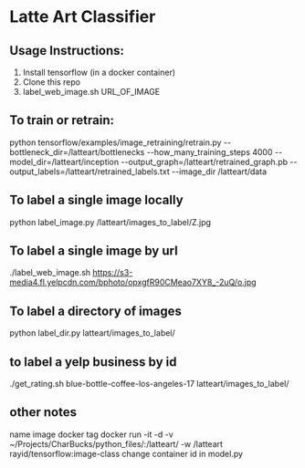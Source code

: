 # Latte Art Classifier

## Usage Instructions:

1. Install tensorflow (in a docker container)
2. Clone this repo
3. label_web_image.sh URL_OF_IMAGE


## To train or retrain:

python tensorflow/examples/image_retraining/retrain.py --bottleneck_dir=/latteart/bottlenecks --how_many_training_steps 4000 --model_dir=/latteart/inception --output_graph=/latteart/retrained_graph.pb --output_labels=/latteart/retrained_labels.txt --image_dir /latteart/data

## To label a single image locally

python label_image.py /latteart/images_to_label/Z.jpg

## To label a single image by url

./label_web_image.sh https://s3-media4.fl.yelpcdn.com/bphoto/opxgfR90CMeao7XY8_-2uQ/o.jpg

## To label a directory of images

python label_dir.py latteart/images_to_label/

## to label a yelp business by id

./get_rating.sh blue-bottle-coffee-los-angeles-17 latteart/images_to_label/

## other notes
name image
docker tag 
docker run -it -d -v ~/Projects/CharBucks/python_files/:/latteart/ -w /latteart rayid/tensorflow:image-class
change container id in model.py

